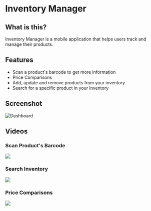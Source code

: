 # Inventory Manager

## What is this?

Inventory Manager is a mobile application that helps users track and manage their products.

## Features

* Scan a product's barcode to get more information
* Price Comparisons
* Add, update and remove products from your inventory
* Search for a specific product in your inventory

## Screenshot

![Dashboard](https://i.imgur.com/Wq93JgXl.jpg)

## Videos

### Scan Product's Barcode
![](https://media.giphy.com/media/gip5IIJ2xx6s4JNgy3/giphy.gif)

### Search Inventory
![](https://media.giphy.com/media/jnJjO4Lkg3mD3PP2Gf/giphy.gif)

### Price Comparisons
![](https://media.giphy.com/media/lovPFJJY6n9EGf1SWz/giphy.gif)